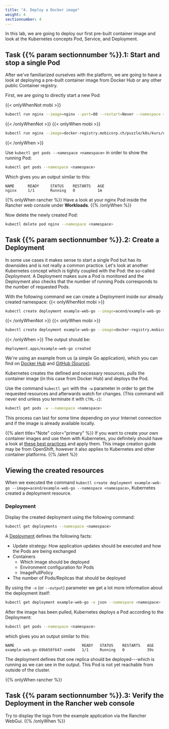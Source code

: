 ```yaml
---
title: "4. Deploy a Docker image"
weight: 4
sectionnumber: 4
---
```


In this lab, we are going to deploy our first pre-built container image and look at the Kubernetes concepts Pod, Service, and Deployment.


## Task {{% param sectionnumber %}}.1: Start and stop a single Pod

After we've familiarized ourselves with the platform, we are going to have a look at deploying a pre-built container image from Docker Hub or any other public Container registry.

First, we are going to directly start a new Pod:

{{< onlyWhenNot mobi >}}

```bash
kubectl run nginx --image=nginx --port=80 --restart=Never --namespace <namespace>
```

{{< /onlyWhenNot >}}
{{< onlyWhen mobi >}}

```bash
kubectl run nginx --image=docker-registry.mobicorp.ch/puzzle/k8s/kurs/nginx:stable --port=80 --restart=Never --namespace <namespace>
```

{{< /onlyWhen >}}

Use `kubectl get pods --namespace <namespace>` in order to show the running Pod:

```bash
kubectl get pods --namespace <namespace>
```

Which gives you an output similar to this:

```
NAME      READY     STATUS    RESTARTS   AGE
nginx     1/1       Running   0          1m
```

{{% onlyWhen rancher %}}
Have a look at your nginx Pod inside the Rancher web console under **Workloads**.
{{% /onlyWhen %}}

Now delete the newly created Pod:

```bash
kubectl delete pod nginx --namespace <namespace>
```


## Task {{% param sectionnumber %}}.2: Create a Deployment

In some use cases it makes sense to start a single Pod but has its downsides and is not really a common practice. Let's look at another Kubernetes concept which is tightly coupled with the Pod: the so-called _Deployment_. A Deployment makes sure a Pod is monitored and the Deployment also checks that the number of running Pods corresponds to the number of requested Pods.

With the following command we can create a Deployment inside our already created namespace:
{{< onlyWhenNot mobi >}}

```bash
kubectl create deployment example-web-go --image=acend/example-web-go --namespace <namespace>
```

{{< /onlyWhenNot >}}
{{< onlyWhen mobi >}}

```bash
kubectl create deployment example-web-go --image=docker-registry.mobicorp.ch/puzzle/k8s/kurs/example-web-go --namespace <namespace>

```

{{< /onlyWhen >}}
The output should be:

```
deployment.apps/example-web-go created
```

We're using an example from us (a simple Go application), which you can find on [Docker Hub](https://hub.docker.com/r/acend/example-web-go/) and [GitHub (Source)](https://github.com/acend/awesome-apps).

Kubernetes creates the defined and necessary resources, pulls the container image (in this case from Docker Hub) and deploys the Pod.

Use the command `kubectl get` with the `-w` parameter in order to get the requested resources and afterwards watch for changes. (This command will never end unless you terminate it with `CTRL-c`):


```bash
kubectl get pods -w --namespace <namespace>
```

This process can last for some time depending on your Internet connection and if the image is already available locally.

{{% alert title="Note" color="primary" %}}
If you want to create your own container images and use them with Kubernetes, you definitely should have a look at [these best practices](https://docs.openshift.com/container-platform/4.4/openshift_images/create-images.html) and apply them. This image creation guide may be from OpenShift, however it also applies to Kubernetes and other container platforms.
{{% /alert %}}


## Viewing the created resources

When we executed the command `kubectl create deployment example-web-go --image=acend/example-web-go --namespace <namespace>`, Kubernetes created a deployment resource.


### Deployment

Display the created deployment using the following command:

```bash
kubectl get deployments --namespace <namespace>
```

A [Deployment](https://kubernetes.io/docs/concepts/workloads/controllers/deployment/) defines the following facts:

* Update strategy: How application updates should be executed and how the Pods are being exchanged
* Containers
  * Which image should be deployed
  * Environment configuration for Pods
  * ImagePullPolicy
* The number of Pods/Replicas that should be deployed

By using the `-o` (or `--output`) parameter we get a lot more information about the deployment itself:

```bash
kubectl get deployment example-web-go -o json --namespace <namespace>
```

After the image has been pulled, Kubernetes deploys a Pod according to the Deployment:

```bash
kubectl get pods --namespace <namespace>
```

which gives you an output similar to this:

```
NAME                              READY   STATUS    RESTARTS   AGE
example-web-go-69b658f647-xnm94   1/1     Running   0          39s
```


The deployment defines that one replica should be deployed---which is running as we can see in the output. This Pod is not yet reachable from outside of the cluster.


{{% onlyWhen rancher %}}


## Task {{% param sectionnumber %}}.3: Verify the Deployment in the Rancher web console

Try to display the logs from the example application via the Rancher WebGui.
{{% /onlyWhen %}}
